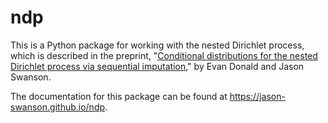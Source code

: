 # ndp
 
This is a Python package for working with the nested Dirichlet process, which is described in the preprint, "[Conditional distributions for the nested Dirichlet process via sequential imputation](https://arxiv.org/abs/2505.00451)," by Evan Donald and Jason Swanson.

The documentation for this package can be found at https://jason-swanson.github.io/ndp.
